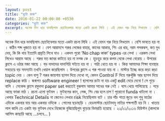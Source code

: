 ```yaml
---
layout: post
title: "দুটো কাক"
date: 2016-01-22 00:00:00 +0530
categories: "দুটো কাক"
excerpt: অনেক দিন ধরে ভাবছিলাম ছোটোবেলার মতো একটা রচনা লিখি । এই যেমন গরু নিয়ে লিখতাম । বেশি ভাবতে হয় না । কঠিন শব্দ খুজতে হয় না...
---
```


অনেক দিন ধরে ভাবছিলাম ছোটোবেলার মতো একটা রচনা লিখি । এই যেমন গরু নিয়ে লিখতাম । বেশি ভাবতে হয় না । কঠিন শব্দ খুজতে হয় না । বেশ আরামসে গরুর লেজের বাহার, কানের আকার, শিং এর ধার, নরম গলকম্বল, কত দুধ দেয়, কি কি খায় ইত্যাদি প্রভৃতি লিখে যাও । একদম পুরো ‘No chap কাকা’ types এর লেখা । এরকম লেখা লিখেও আরাম আছে । গরুর মত জাবর কাটতে হয় না মগজ কে । হুড়হুড় করে কলম থেকে লেখা বেরোয় ।
উপরের ক্লাসে এ ওঠার মজা আছে । বড় দাদাদের দাদাগিরি সইতে হয় না । গাট্টা খেতে হয় না । কিন্ত আমাদের শিক্ষা ব্যবস্থার সবচেয়ে বড় সমস্যাটা তখনি খেয়াল করেছিলাম । উপরের ক্লাসে এ গরু পাওয়া যায় না । মাস্টার ইচ্ছে করে কড়া কড়া topic দেয় । কেন বাপু ? গরুর জায়গায় ছাগল দিয়ে দেখো না, কেমন Control F দিয়ে গরুখুঁজি আর ছাগল দিয়ে replace করি । জন্মগত software engineer ! ছাগলের রংটা না হয় একটু edit মেরে দেবো !
সে গুড়ে বালি । সেকেন্ড ক্লাসে রঘুদাদা paper set করতেই বুঝলাম আমার সাধের গরু নেই । ঘাস খেয়ে পালিয়েছে । পড়ে আছে ফাকা মাঠ । রচনা এলো ফুটবল । ফুটবলের কান, লেজ, শিং বের হলে চাপ ! পুরোনো funda খাটলো না । খেলার Technical Details না জেনেও লেখার risk নিয়েছিলাম বটে । চার পাঁচ পাতা জুড়ে বল শুধু মাঠের এদিকে একবার যায় আর একবার ওদিকে । গোলের ছড়াছড়ি । হেডমাস্টার ছোটোদাদু নাতির পক্ষপাতী হয় নি । খাতায় লাল কালি তে একটা বড় ফুটবল দেখে নিজেকে বুঝিয়েছিলুম বুড়োর ভিমরতি হয়েছে ।
২২/০১/২০১৬
হিউস্টন
(কালকে আপিস কাছারি আছে ...চলবে... )